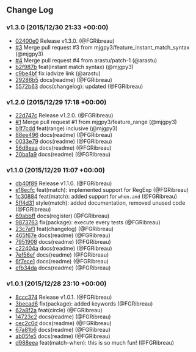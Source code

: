 ## Change Log

### v1.3.0 (2015/12/30 21:33 +00:00)
- [02400e0](https://github.com/FGRibreau/match-when/commit/02400e0b795cb73753ca5f85228df27f0744cbc1) Release v1.3.0. (@FGRibreau)
- [#3](https://github.com/FGRibreau/match-when/pull/3) Merge pull request #3 from mjgpy3/feature_instant_match_syntax (@mjgpy3)
- [#4](https://github.com/FGRibreau/match-when/pull/4) Merge pull request #4 from arastu/patch-1 (@arastu)
- [b2f987b](https://github.com/FGRibreau/match-when/commit/b2f987b3c49f9ff5a57a14f18a362e14a2805ca0) feat(instant match syntax) (@mjgpy3)
- [c9be4bf](https://github.com/FGRibreau/match-when/commit/c9be4bf5242531cdd34bb1b00eec9e28afd3f091) fix iadvize link (@arastu)
- [29286b5](https://github.com/FGRibreau/match-when/commit/29286b599f8eaca840e59602d0387df1c6019e4d) docs(readme) (@FGRibreau)
- [5572b63](https://github.com/FGRibreau/match-when/commit/5572b63d10a46c0bd6dfdc3727de4a9129b6393e) docs(changelog): updated (@FGRibreau)

### v1.2.0 (2015/12/29 17:18 +00:00)
- [22d747c](https://github.com/FGRibreau/match-when/commit/22d747c1df0640df967db6e0972e148fd15cea8a) Release v1.2.0. (@FGRibreau)
- [#1](https://github.com/FGRibreau/match-when/pull/1) Merge pull request #1 from mjgpy3/feature_range (@mjgpy3)
- [b1f7cdd](https://github.com/FGRibreau/match-when/commit/b1f7cdd353331a40b0f24bdec36bea07e0c74749) feat(range) inclusive (@mjgpy3)
- [88ee496](https://github.com/FGRibreau/match-when/commit/88ee496473b5dc9163649d9b42695203feebc1b9) docs(readme) (@FGRibreau)
- [0033e79](https://github.com/FGRibreau/match-when/commit/0033e79ffab7d7d907f97c635c120a4d6a45198d) docs(readme) (@FGRibreau)
- [56d8eaa](https://github.com/FGRibreau/match-when/commit/56d8eaaf4b05ee3084171d3fe0157541c12ca843) docs(readme) (@FGRibreau)
- [20ba1a9](https://github.com/FGRibreau/match-when/commit/20ba1a95c4507ae7a6af15937a2e57242774e441) docs(readme) (@FGRibreau)

### v1.1.0 (2015/12/29 11:07 +00:00)
- [db40f89](https://github.com/FGRibreau/match-when/commit/db40f89f023cec3b9ce1069c10ce685632d5fcfd) Release v1.1.0. (@FGRibreau)
- [e18ecfc](https://github.com/FGRibreau/match-when/commit/e18ecfc9266feb4e1e802a360be5dd479541263c) feat(match): implemented support for RegExp (@FGRibreau)
- [1c30884](https://github.com/FGRibreau/match-when/commit/1c30884952b5bfecd3c2318f72f6141754822d21) feat(match): added support for `when.and` (@FGRibreau)
- [5ff4d31](https://github.com/FGRibreau/match-when/commit/5ff4d318c63af82ae646bc9a9b2988dacd306b50) style(match): added documentation, removed unused code (@FGRibreau)
- [69abbff](https://github.com/FGRibreau/match-when/commit/69abbff09c04404badb84e0ad81fd26322302d0f) docs(register) (@FGRibreau)
- [9873763](https://github.com/FGRibreau/match-when/commit/9873763d62d15d65076fad25131d44c910d1ea4d) fix(package): execute every tests (@FGRibreau)
- [23c7af1](https://github.com/FGRibreau/match-when/commit/23c7af1458a4ffde1450a473ec1f77076461112b) feat(changelog) (@FGRibreau)
- [465f67e](https://github.com/FGRibreau/match-when/commit/465f67e029e8e3f5f534e79bb75b597c1b7c86dc) docs(readme) (@FGRibreau)
- [7951908](https://github.com/FGRibreau/match-when/commit/79519083dbed14d58b80e33b67d4f226eefad486) docs(readme) (@FGRibreau)
- [c22404a](https://github.com/FGRibreau/match-when/commit/c22404ac4565a1a19eca8371ee58618d7a03ee60) docs(readme) (@FGRibreau)
- [7ef56ef](https://github.com/FGRibreau/match-when/commit/7ef56ef7fa05b3231648346f4efe59eec5c0ba24) docs(readme) (@FGRibreau)
- [6f7ece1](https://github.com/FGRibreau/match-when/commit/6f7ece139e08854f6416c82553845f9232e0bac6) docs(readme) (@FGRibreau)
- [efb34da](https://github.com/FGRibreau/match-when/commit/efb34daf8359c7074032434d456badda1043d67a) docs(readme) (@FGRibreau)

### v1.0.1 (2015/12/28 23:10 +00:00)
- [8ccc374](https://github.com/FGRibreau/match-when/commit/8ccc3746f3ca290d1b4986959f898d2c04503695) Release v1.0.1. (@FGRibreau)
- [3becad6](https://github.com/FGRibreau/match-when/commit/3becad6ac5a3731112cf187320733aa2130e8290) fix(package): added keywords (@FGRibreau)
- [62a8f2a](https://github.com/FGRibreau/match-when/commit/62a8f2aae4fb8981450ce09c45fcc1a9ed971a52) feat(circle) (@FGRibreau)
- [14723c2](https://github.com/FGRibreau/match-when/commit/14723c2f9bff6947f8dedd32178ecb6fe8cbe6c2) docs(readme) (@FGRibreau)
- [cec2c0d](https://github.com/FGRibreau/match-when/commit/cec2c0d178e395c56b86ae0ccb6f546cf418d2af) docs(readme) (@FGRibreau)
- [67a81b6](https://github.com/FGRibreau/match-when/commit/67a81b6ec6f23c8de2c48129666729a8d83ca55e) docs(readme) (@FGRibreau)
- [ab05fe5](https://github.com/FGRibreau/match-when/commit/ab05fe564c939d6d8f3adab34020c1a68c90f391) docs(readme) (@FGRibreau)
- [d988eea](https://github.com/FGRibreau/match-when/commit/d988eeac341ec2744c078d48277d98ad81349390) feat(match-when): this is so much fun! (@FGRibreau)